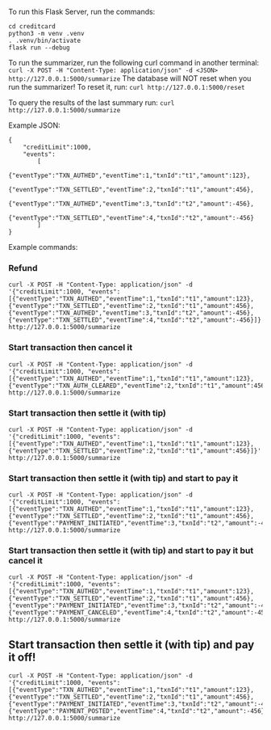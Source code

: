 To run this Flask Server, run the commands:

```
cd creditcard
python3 -m venv .venv
. .venv/bin/activate
flask run --debug
```

To run the summarizer, run the following curl command in another terminal:
`curl -X POST -H "Content-Type: application/json" -d <JSON> http://127.0.0.1:5000/summarize`
The database will NOT reset when you run the summarizer! 
To reset it, run:
`curl http://127.0.0.1:5000/reset`

To query the results of the last summary run:
`curl http://127.0.0.1:5000/summarize`

Example JSON:
```
{
    "creditLimit":1000,
    "events":
        [
            {"eventType":"TXN_AUTHED","eventTime":1,"txnId":"t1","amount":123},
            {"eventType":"TXN_SETTLED","eventTime":2,"txnId":"t1","amount":456},
            {"eventType":"TXN_AUTHED","eventTime":3,"txnId":"t2","amount":-456},
            {"eventType":"TXN_SETTLED","eventTime":4,"txnId":"t2","amount":-456}
        ]
}
```
Example commands:
### Refund
```
curl -X POST -H "Content-Type: application/json" -d '{"creditLimit":1000, "events": [{"eventType":"TXN_AUTHED","eventTime":1,"txnId":"t1","amount":123},{"eventType":"TXN_SETTLED","eventTime":2,"txnId":"t1","amount":456},{"eventType":"TXN_AUTHED","eventTime":3,"txnId":"t2","amount":-456},{"eventType":"TXN_SETTLED","eventTime":4,"txnId":"t2","amount":-456}]}' http://127.0.0.1:5000/summarize
```
### Start transaction then cancel it
```
curl -X POST -H "Content-Type: application/json" -d '{"creditLimit":1000, "events": [{"eventType":"TXN_AUTHED","eventTime":1,"txnId":"t1","amount":123},{"eventType":"TXN_AUTH_CLEARED","eventTime":2,"txnId":"t1","amount":456}]}' http://127.0.0.1:5000/summarize
```
### Start transaction then settle it (with tip)
```
curl -X POST -H "Content-Type: application/json" -d '{"creditLimit":1000, "events": [{"eventType":"TXN_AUTHED","eventTime":1,"txnId":"t1","amount":123},{"eventType":"TXN_SETTLED","eventTime":2,"txnId":"t1","amount":456}]}' http://127.0.0.1:5000/summarize
```

### Start transaction then settle it (with tip) and start to pay it
```
curl -X POST -H "Content-Type: application/json" -d '{"creditLimit":1000, "events": [{"eventType":"TXN_AUTHED","eventTime":1,"txnId":"t1","amount":123},{"eventType":"TXN_SETTLED","eventTime":2,"txnId":"t1","amount":456},{"eventType":"PAYMENT_INITIATED","eventTime":3,"txnId":"t2","amount":-456}]}' http://127.0.0.1:5000/summarize
```

### Start transaction then settle it (with tip) and start to pay it but cancel it
```
curl -X POST -H "Content-Type: application/json" -d '{"creditLimit":1000, "events": [{"eventType":"TXN_AUTHED","eventTime":1,"txnId":"t1","amount":123},{"eventType":"TXN_SETTLED","eventTime":2,"txnId":"t1","amount":456},{"eventType":"PAYMENT_INITIATED","eventTime":3,"txnId":"t2","amount":-456},{"eventType":"PAYMENT_CANCELED","eventTime":4,"txnId":"t2","amount":-456}]}' http://127.0.0.1:5000/summarize
```

## Start transaction then settle it (with tip) and pay it off!
```
curl -X POST -H "Content-Type: application/json" -d '{"creditLimit":1000, "events": [{"eventType":"TXN_AUTHED","eventTime":1,"txnId":"t1","amount":123},{"eventType":"TXN_SETTLED","eventTime":2,"txnId":"t1","amount":456},{"eventType":"PAYMENT_INITIATED","eventTime":3,"txnId":"t2","amount":-456},{"eventType":"PAYMENT_POSTED","eventTime":4,"txnId":"t2","amount":-456}]}' http://127.0.0.1:5000/summarize
```
